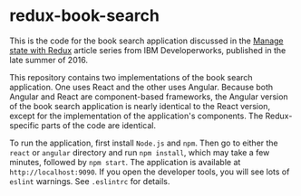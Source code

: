 # redux-book-search

This is the code for the book search application discussed in the [Manage state with Redux](http://www.ibm.com/developerworks/library/wa-manage-state-with-redux-p1-david-geary/index.html) article series from IBM Developerworks, published in the late summer of 2016.

This repository contains two implementations of the book search application. One uses React and the other uses Angular. Because both Angular and React are component-based frameworks, the Angular version of the book search application is nearly identical to the React version, except for the implementation of the application's components. The Redux-specific parts of the code are identical.

To run the application, first install `Node.js` and `npm`. Then go to either the `react` or `angular` directory and run `npm install`, which may take a few minutes, followed by `npm start`. The application is available at `http://localhost:9090`. If you open the developer tools, you will see lots of `eslint` warnings. See `.eslintrc` for details.
